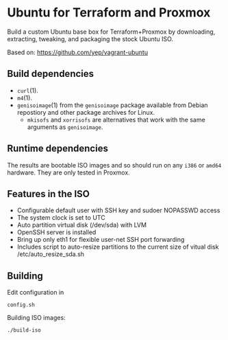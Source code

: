 Ubuntu for Terraform and Proxmox
==================

Build a custom Ubuntu base box for Terraform+Proxmox by downloading, extracting,
tweaking, and packaging the stock Ubuntu ISO.

Based on: https://github.com/yep/vagrant-ubuntu


Build dependencies
------------------

* `curl`(1).
* `m4`(1).
* `genisoimage`(1) from the `genisoimage` package available from Debian repostiory and other package archives for Linux.
	* `mkisofs` and `xorrisofs` are alternatives that work with the same arguments as `genisoimage`.

Runtime dependencies
--------------------

The results are bootable ISO images and so should run on any `i386` or
`amd64` hardware.  They are only tested in Proxmox.

Features in the ISO
-------------------

* Configurable default user with SSH key and sudoer NOPASSWD access
* The system clock is set to UTC
* Auto partition virtual disk (/dev/sda) with LVM
* OpenSSH server is installed
* Bring up only eth1 for flexible user-net SSH port forwarding
* Includes script to auto-resize partitions to the current size of
  vitual disk /etc/auto_resize_sda.sh


Building
--------

Edit configuration in

	config.sh

Building ISO images:

	./build-iso
